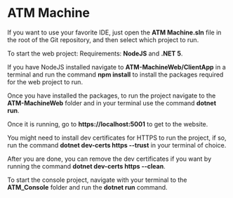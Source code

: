 # ATM Machine


 If you want to use your favorite IDE, just open the **ATM Machine.sln** file in the root of the Git repository, and then select which project to run.

To start the web project:
 Requirements: **NodeJS** and **.NET 5**.
 
 If you have NodeJS installed navigate to **ATM-MachineWeb/ClientApp** in a terminal and run the command **npm install** to install the packages required for the web project to run.
 
 Once you have installed the packages, to run the project navigate to the **ATM-MachineWeb** folder and in your terminal use the command **dotnet run**. 
 
 Once it is running, go to **https://localhost:5001** to get to the website.
 

You might need to install dev certificates for HTTPS to run the project, if so, run the command **dotnet dev-certs https --trust** in your terminal of choice.

After you are done, you can remove the dev certificates if you want by running the command **dotnet dev-certs https --clean**.

To start the console project, navigate with your terminal to the **ATM_Console** folder and run the **dotnet run** command.



